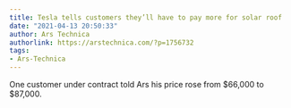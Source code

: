 ```yaml
---
title: Tesla tells customers they’ll have to pay more for solar roof
date: "2021-04-13 20:50:33"
author: Ars Technica
authorlink: https://arstechnica.com/?p=1756732
tags:
- Ars-Technica
---
```

One customer under contract told Ars his price rose from $66,000 to $87,000.